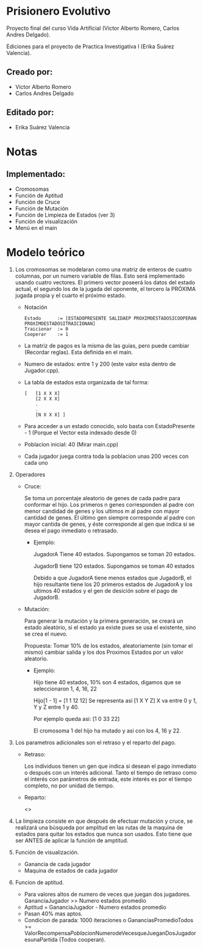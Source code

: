 Prisionero Evolutivo
====================

Proyecto final del curso Vida Artificial (Victor Alberto Romero, Carlos Andres Delgado).

Ediciones para el proyecto de Practica Investigativa I (Erika Suárez Valencia).

## Creado por:
- Victor Alberto Romero
- Carlos Andres Delgado

## Editado por:
- Erika Suárez Valencia

# Notas

## Implementado:

- Cromosomas
- Función de Aptitud
- Función de Cruce
- Función de Mutación
- Función de Limpieza de Estados (ver 3)
- Función de visualización
- Menú en el main

# Modelo teórico

1. Los cromosomas se modelaran como una matriz de enteros de cuatro columnas, por un numero variable de filas. Esto será implementado usando cuatro vectores. El primero vector poseerá los datos del estado actual, el segundo los de la jugada del oponente, el tercero la PRÓXIMA jugada propia y el cuarto el próximo estado.
	- Notación

		```
		Estado      := [ESTADOPRESENTE SALIDAEP PROXIMOESTADOSICOOPERAN PROXIMOESTADOSITRAICIONAN]
		Traicionar  := 0
		Cooperar    := 1
		```
	- La matriz de pagos es la misma de las guias, pero puede cambiar (Recordar reglas). Esta definida en el main.
	- Numero de estados: entre 1 y 200 (este valor esta dentro de Jugador.cpp).
	- La tabla de estados esta organizada de tal forma:

		```
		[   [1 X X X]
		    [2 X X X]
			.
			.
		    [N X X X] ]
		```
	- Para acceder a un estado conocido, solo basta con EstadoPresente - 1 
      	(Porque el Vector esta indexado desde 0)
	- Poblacion inicial: 40 (Mirar main.cpp)
	- Cada jugador juega contra toda la poblacion unas 200 veces con cada uno

2. Operadores
	- Cruce:
    		
		Se toma un porcentaje aleatorio de genes de cada padre para conformar el hijo. Los primeros n genes corresponden al padre con menor candidad de genes y los ultimos m al padre con mayor cantidad de genes. El último gen siempre corresponde al padre con mayor cantida de genes, y éste corresponde al gen que indica si se desea el pago inmediato o retrasado.
		
		* Ejemplo:
			
			JugadorA Tiene 40 estados. Supongamos se toman 20 estados.
			
			JugadorB tiene 120 estados. Supongamos se toman 40 estados
			
			Debido a que JugadorA tiene menos estados que JugadorB, el hijo resultante tiene los 20 primeros estados de JugadorA y los ultimos 40 estados y el gen de desición sobre el pago de JugadorB.
	- Mutación:
		
		Para generar la mutación y la primera generación, se creará un estado aleatório, si el estado ya existe pues se usa el existente, sino se crea el nuevo.
		
		Propuesta: Tomar 10% de los estados, aleatoriamente (sin tomar el mismo) cambiar salida y los dos Proximos Estados por un valor aleatorio.
		
		* Ejemplo:
			
			Hijo tiene 40 estados, 10% son 4 estados, digamos que se seleccionaron 1, 4, 16, 22
			
			Hijo[1 - 1] = [1 1 12 12] Se representa asi [1 X Y Z]  X va entre 0 y 1, Y y Z entre 1 y 40.
			
			Por ejemplo queda asi: [1 0 33 22]
			
			El cromosoma 1 del hijo ha mutado y asi con los 4, 16 y 22.

3. Los parametros adicionales son el retraso y el reparto del pago.
	- Retraso:
		
		Los individuos tienen un gen que indica si desean el pago inmediato o después con un interés adicional. Tanto el tiempo de retraso como el interés con parámetros de entrada, este interés es por el tiempo completo, no por unidad de tiempo.
	- Reparto:
		
		<>

4. La limpieza consiste en que después de efectuar mutación y cruce, se realizará una búsqueda por amplitud en las rutas de la maquina de estados para quitar los estados que nunca son usados. Esto tiene que ser ANTES de aplicar la función de amptitud.

5. Función de visualización.
    - Ganancia de cada jugador
    - Maquina de estados de cada jugador 

6. Funcion de aptitud.
    - Para valores altos de numero de veces que juegan dos jugadores. GananciaJugador >> Numero estados promedio
    - Aptitud = GananciaJugador - Numero estados promedio
    - Pasan 40% mas aptos.
    - Condicion de parada: 1000 iteraciones o GananciasPromedioTodos >= ValorRecompensa*Poblacion*NumerodeVecesqueJueganDosJugadoresunaPartida (Todos cooperan).
